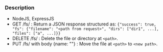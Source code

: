 ### Description

- NodeJS, ExpressJS
- GET /fs/<path> : Return a JSON response structured as:
  `{"success": true,
  "fs": {"filename": "<path from request>",
  "dirs": ["dir1", ...],
  "files": ["a", ...]}}`
- DELETE /fs/<path> : Delete the file or directory at `<path>`.
- PUT /fs/<path> with body {name: "<new path>"} : Move the file at `<path>` to `<new path>`.
